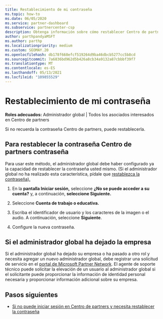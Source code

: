 ```yaml
---
title: Restablecimiento de mi contraseña
ms.topic: how-to
ms.date: 06/05/2020
ms.service: partner-dashboard
ms.subservice: partnercenter-csp
description: Obtenga información sobre cómo restablecer Centro de partners contraseña u obtener ayuda del administrador global de su empresa. Además, obtenga información sobre cómo agregar un nuevo administrador Centro de partners global.
author: parthpandyaMSFT
ms.author: parthp
ms.localizationpriority: medium
ms.custom: SEOMAY.20
ms.openlocfilehash: db178f668efcf519264d9ba46dbcb5277cc5b8cd
ms.sourcegitcommit: 7a6836bd962d5b426a8cb34a9132a87cbbbf39f7
ms.translationtype: MT
ms.contentlocale: es-ES
ms.lasthandoff: 05/13/2021
ms.locfileid: "109855529"
---
```

# <a name="reset-my-password"></a>Restablecimiento de mi contraseña
 
**Roles adecuados:** Administrador global | Todos los asociados interesados en Centro de partners


Si no recuerda la contraseña Centro de partners, puede restablecerla.

## <a name="to-reset-your-partner-center-password"></a>Para restablecer la contraseña Centro de partners contraseña

Para usar este método, el administrador global debe haber configurado ya la capacidad de restablecer la contraseña usted mismo. (Si el administrador global no ha realizado esta característica, pídale que [restablezca la contraseña).](reset-a-user-password.md)

1. En la **pantalla Iniciar sesión,** seleccione **¿No se puede acceder a su cuenta?** y, a continuación, **seleccione Siguiente.**

2. Seleccione **Cuenta de trabajo o educativa.**

3. Escriba el identificador de usuario y los caracteres de la imagen o el audio. A continuación, seleccione **Siguiente**.

4. Configure la nueva contraseña.

## <a name="if-your-global-admin-has-left-the-company"></a>Si el administrador global ha dejado la empresa

Si el administrador global ha dejado su empresa o ha pasado a otro rol y necesita agregar un nuevo administrador global, debe registrar una solicitud de servicio en el [portal de Microsoft Partner Network](https://partner.microsoft.com/commercial#/). El agente de soporte técnico puede solicitar la elevación de un usuario al administrador global si el solicitante puede proporcionar la información de identidad personal necesaria y proporcionar información adicional sobre su empresa. 

## <a name="next-steps"></a>Pasos siguientes

- [Si no puede iniciar sesión en Centro de partners y necesita restablecer la contraseña](unable-to-sign-in.md)